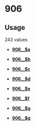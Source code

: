 # 906

## Usage

243 values

-   **[906\_\_$a](../../tags/906/906__a-1.md)**  

-   **[906\_\_$b](../../tags/906/906__b-2.md)**  

-   **[906\_\_$c](../../tags/906/906__c-3.md)**  

-   **[906\_\_$d](../../tags/906/906__d-4.md)**  

-   **[906\_\_$e](../../tags/906/906__e-5.md)**  

-   **[906\_\_$f](../../tags/906/906__f-6.md)**  

-   **[906\_\_$g](../../tags/906/906__g-7.md)**  

-   **[906\_\_$q](../../tags/906/906__q-8.md)**  


